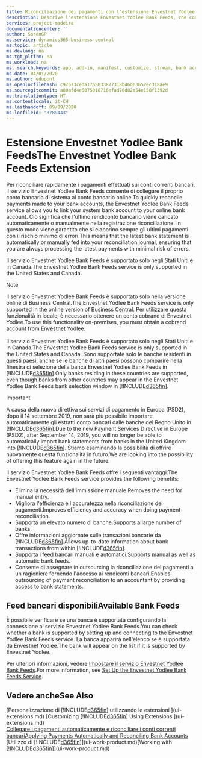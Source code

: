 ```yaml
---
title: Riconciliazione dei pagamenti con l'estensione Envestnet Yodlee Bank Feeds | Microsoft Docs
description: Descrive l'estensione Envestnet Yodlee Bank Feeds, che consente di collegare i conti bancari in modo che sia possibile riconciliare rapidamente i pagamenti.
services: project-madeira
documentationcenter: ''
author: SorenGP
ms.service: dynamics365-business-central
ms.topic: article
ms.devlang: na
ms.tgt_pltfrm: na
ms.workload: na
ms. search.keywords: app, add-in, manifest, customize, stream, bank account link
ms.date: 04/01/2020
ms.author: edupont
ms.openlocfilehash: c97673ceda1765033877318b46d63652ec318ae9
ms.sourcegitcommit: a80afd4e5075018716efad76d82a54e158f1392d
ms.translationtype: HT
ms.contentlocale: it-CH
ms.lasthandoff: 09/09/2020
ms.locfileid: "3789443"
---
```

# <a name="the-envestnet-yodlee-bank-feeds-extension"></a><span data-ttu-id="1982e-103">Estensione Envestnet Yodlee Bank Feeds</span><span class="sxs-lookup"><span data-stu-id="1982e-103">The Envestnet Yodlee Bank Feeds Extension</span></span>
<span data-ttu-id="1982e-104">Per riconciliare rapidamente i pagamenti effettuati sui conti correnti bancari, il servizio Envestnet Yodlee Bank Feeds consente di collegare il proprio conto bancario di sistema al conto bancario online.</span><span class="sxs-lookup"><span data-stu-id="1982e-104">To quickly reconcile payments made to your bank accounts, the Envestnet Yodlee Bank Feeds service allows you to link your system bank account to your online bank account.</span></span> <span data-ttu-id="1982e-105">Ciò significa che l'ultimo rendiconto bancario viene caricato automaticamente o manualmente nella registrazione riconciliazione. In questo modo viene garantito che si elaborino sempre gli ultimi pagamenti con il rischio minimo di errori.</span><span class="sxs-lookup"><span data-stu-id="1982e-105">This means that the latest bank statement is automatically or manually fed into your reconciliation journal, ensuring that you are always processing the latest payments with minimal risk of errors.</span></span>

<span data-ttu-id="1982e-106">Il servizio Envestnet Yodlee Bank Feeds è supportato solo negli Stati Uniti e in Canada.</span><span class="sxs-lookup"><span data-stu-id="1982e-106">The Envestnet Yodlee Bank Feeds service is only supported in the United States and Canada.</span></span>

> [!NOTE]
> <span data-ttu-id="1982e-107">Il servizio Envestnet Yodlee Bank Feeds è supportato solo nella versione online di Business Central.</span><span class="sxs-lookup"><span data-stu-id="1982e-107">The Envestnet Yodlee Bank Feeds service is only supported in the online version of Business Central.</span></span> <span data-ttu-id="1982e-108">Per utilizzare questa funzionalità in locale, è necessario ottenere un conto cobrand di Envestnet Yodlee.</span><span class="sxs-lookup"><span data-stu-id="1982e-108">To use this functionality on-premises, you must obtain a cobrand account from Envestnet Yodlee.</span></span><br /><br />
> <span data-ttu-id="1982e-109">Il servizio Envestnet Yodlee Bank Feeds è supportato solo negli Stati Uniti e in Canada.</span><span class="sxs-lookup"><span data-stu-id="1982e-109">The Envestnet Yodlee Bank Feeds service is only supported in the United States and Canada.</span></span>
> <span data-ttu-id="1982e-110">Sono supportate solo le banche residenti in questi paesi, anche se le banche di altri paesi possono comparire nella finestra di selezione della banca Envestnet Yodlee Bank Feeds in [!INCLUDE[d365fin](includes/d365fin_md.md)].</span><span class="sxs-lookup"><span data-stu-id="1982e-110">Only banks residing in these countries are supported, even though banks from other countries may appear in the Envestnet Yodlee Bank Feeds bank selection window in [!INCLUDE[d365fin](includes/d365fin_md.md)].</span></span>

> [!IMPORTANT]
> <span data-ttu-id="1982e-111">A causa della nuova direttiva sui servizi di pagamento in Europa (PSD2), dopo il 14 settembre 2019, non sarà più possibile importare automaticamente gli estratti conto bancari dalle banche del Regno Unito in [!INCLUDE[d365fin](includes/d365fin_md.md)].</span><span class="sxs-lookup"><span data-stu-id="1982e-111">Due to the new Payment Services Directive in Europe (PSD2), after September 14, 2019, you will no longer be able to automatically import bank statements from banks in the United Kingdom into [!INCLUDE[d365fin](includes/d365fin_md.md)].</span></span> <span data-ttu-id="1982e-112">Stiamo esaminando la possibilità di offrire nuovamente questa funzionalità in futuro.</span><span class="sxs-lookup"><span data-stu-id="1982e-112">We are looking into the possibility of offering this feature again in the future.</span></span>

<span data-ttu-id="1982e-113">Il servizio Envestnet Yodlee Bank Feeds offre i seguenti vantaggi:</span><span class="sxs-lookup"><span data-stu-id="1982e-113">The Envestnet Yodlee Bank Feeds service provides the following benefits:</span></span>

* <span data-ttu-id="1982e-114">Elimina la necessità dell'immissione manuale.</span><span class="sxs-lookup"><span data-stu-id="1982e-114">Removes the need for manual entry.</span></span>
* <span data-ttu-id="1982e-115">Migliora l'efficienza e l'accuratezza nella riconciliazione dei pagamenti.</span><span class="sxs-lookup"><span data-stu-id="1982e-115">Improves efficiency and accuracy when doing payment reconciliation.</span></span>
* <span data-ttu-id="1982e-116">Supporta un elevato numero di banche.</span><span class="sxs-lookup"><span data-stu-id="1982e-116">Supports a large number of banks.</span></span>
* <span data-ttu-id="1982e-117">Offre informazioni aggiornate sulle transazioni bancarie da [!INCLUDE[d365fin](includes/d365fin_md.md)].</span><span class="sxs-lookup"><span data-stu-id="1982e-117">Allows up-to-date information about bank transactions from within [!INCLUDE[d365fin](includes/d365fin_md.md)].</span></span>
* <span data-ttu-id="1982e-118">Supporta i feed bancari manuali e automatici.</span><span class="sxs-lookup"><span data-stu-id="1982e-118">Supports manual as well as automatic bank feeds.</span></span>
* <span data-ttu-id="1982e-119">Consente di assegnare in outsourcing la riconciliazione dei pagamenti a un ragioniere fornendo l'accesso ai rendiconti bancari.</span><span class="sxs-lookup"><span data-stu-id="1982e-119">Enables outsourcing of payment reconciliation to an accountant by providing access to bank statements.</span></span>

## <a name="available-bank-feeds"></a><span data-ttu-id="1982e-120">Feed bancari disponibili</span><span class="sxs-lookup"><span data-stu-id="1982e-120">Available Bank Feeds</span></span>
<span data-ttu-id="1982e-121">È possibile verificare se una banca è supportata configurando la connessione al servizio Envestnet Yodlee Bank Feeds.</span><span class="sxs-lookup"><span data-stu-id="1982e-121">You can check whether a bank is supported by setting up and connecting to the Envestnet Yodlee Bank Feeds service.</span></span> <span data-ttu-id="1982e-122">La banca apparirà nell'elenco se è supportata da Envestnet Yodlee.</span><span class="sxs-lookup"><span data-stu-id="1982e-122">The bank will appear on the list if it is supported by Envestnet Yodlee.</span></span>

<span data-ttu-id="1982e-123">Per ulteriori informazioni, vedere [Impostare il servizio Envestnet Yodlee Bank Feeds](bank-how-setup-bank-statement-service.md).</span><span class="sxs-lookup"><span data-stu-id="1982e-123">For more information, see [Set Up the Envestnet Yodlee Bank Feeds Service](bank-how-setup-bank-statement-service.md).</span></span>

## <a name="see-also"></a><span data-ttu-id="1982e-124">Vedere anche</span><span class="sxs-lookup"><span data-stu-id="1982e-124">See Also</span></span>
<span data-ttu-id="1982e-125">[Personalizzazione di [!INCLUDE[d365fin](includes/d365fin_md.md)] utilizzando le estensioni ](ui-extensions.md)  </span><span class="sxs-lookup"><span data-stu-id="1982e-125">[Customizing [!INCLUDE[d365fin](includes/d365fin_md.md)] Using Extensions ](ui-extensions.md)  </span></span>  
[<span data-ttu-id="1982e-126">Collegare i pagamenti automaticamente e riconciliare i conti correnti bancari</span><span class="sxs-lookup"><span data-stu-id="1982e-126">Applying Payments Automatically and Reconciling Bank Accounts</span></span>](receivables-apply-payments-auto-reconcile-bank-accounts.md)  
<span data-ttu-id="1982e-127">[Utilizzo di [!INCLUDE[d365fin](includes/d365fin_md.md)]](ui-work-product.md)</span><span class="sxs-lookup"><span data-stu-id="1982e-127">[Working with [!INCLUDE[d365fin](includes/d365fin_md.md)]](ui-work-product.md)</span></span>
